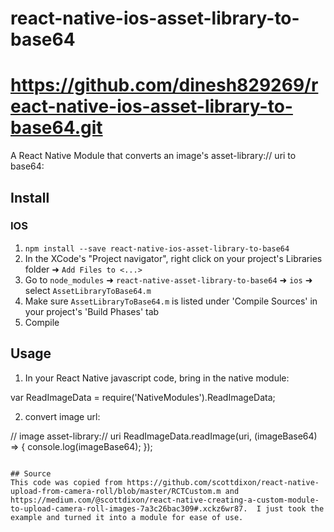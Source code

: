 # react-native-ios-asset-library-to-base64
# https://github.com/dinesh829269/react-native-ios-asset-library-to-base64.git
A React Native Module that converts an image's asset-library:// uri to base64:

## Install

### IOS
1. `npm install --save react-native-ios-asset-library-to-base64`
2. In the XCode's "Project navigator", right click on your project's Libraries folder ➜ `Add Files to <...>`
3. Go to `node_modules` ➜ `react-native-asset-library-to-base64` ➜ `ios` ➜ select `AssetLibraryToBase64.m`
4. Make sure `AssetLibraryToBase64.m` is listed under 'Compile Sources' in your project's 'Build Phases' tab
5. Compile

## Usage

1. In your React Native javascript code, bring in the native module:

var ReadImageData = require('NativeModules').ReadImageData;

2. convert image url:

// image asset-library:// uri
ReadImageData.readImage(uri, (imageBase64) => {
  console.log(imageBase64);
});
  ```

## Source
This code was copied from https://github.com/scottdixon/react-native-upload-from-camera-roll/blob/master/RCTCustom.m and https://medium.com/@scottdixon/react-native-creating-a-custom-module-to-upload-camera-roll-images-7a3c26bac309#.xckz6wr87.  I just took the example and turned it into a module for ease of use.
